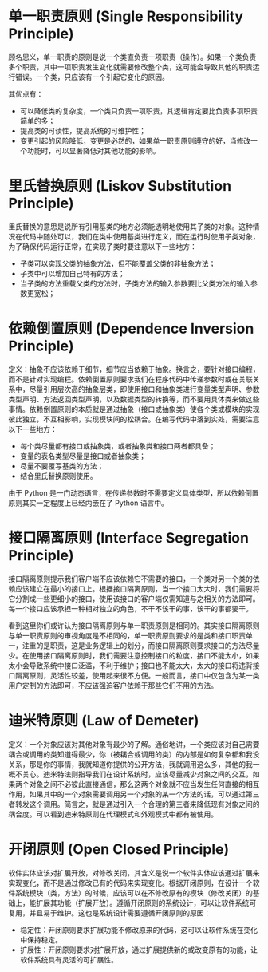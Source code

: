 # 单一职责原则 (Single Responsibility Principle)
顾名思义，单一职责的原则是说一个类直负责一项职责（操作）。如果一个类负责多个职责，其中一项职责发生变化就需要修改整个类，这可能会导致其他的职责运行错误。一个类，只应该有一个引起它变化的原因。

其优点有：

- 可以降低类的复杂度，一个类只负责一项职责，其逻辑肯定要比负责多项职责简单的多；
- 提高类的可读性，提高系统的可维护性；
- 变更引起的风险降低，变更是必然的，如果单一职责原则遵守的好，当修改一个功能时，可以显著降低对其他功能的影响。
# 里氏替换原则 (Liskov Substitution Principle)
里氏替换的意思是说所有引用基类的地方必须能透明地使用其子类的对象。这种情况在代码中随处可以，我们在类中使用基类进行定义，而在运行时使用子类对象，为了确保代码运行正常，在实现子类时要注意以下一些地方：

- 子类可以实现父类的抽象方法，但不能覆盖父类的非抽象方法；
- 子类中可以增加自己特有的方法；
- 当子类的方法重载父类的方法时，子类方法的输入参数要比父类方法的输入参数更宽松；
# 依赖倒置原则 (Dependence Inversion Principle)
定义：抽象不应该依赖于细节，细节应当依赖于抽象。换言之，要针对接口编程，而不是针对实现编程。依赖倒置原则要求我们在程序代码中传递参数时或在关联关系中，尽量引用层次高的抽象层类，即使用接口和抽象类进行变量类型声明、参数类型声明、方法返回类型声明，以及数据类型的转换等，而不要用具体类来做这些事情。依赖倒置原则的本质就是通过抽象（接口或抽象类）使各个类或模块的实现彼此独立，不互相影响，实现模块间的松耦合。在编写代码中落到实处，需要注意以下一些地方：

- 每个类尽量都有接口或抽象类，或者抽象类和接口两者都具备；
- 变量的表名类型尽量是接口或者抽象类；
- 尽量不要覆写基类的方法；
- 结合里氏替换原则使用。

由于 Python 是一门动态语言，在传递参数时不需要定义具体类型，所以依赖倒置原则其实一定程度上已经内嵌在了 Python 语言中。

# 接口隔离原则 (Interface Segregation Principle)
接口隔离原则提示我们客户端不应该依赖它不需要的接口，一个类对另一个类的依赖应该建立在最小的接口上。根据接口隔离原则，当一个接口太大时，我们需要将它分割成一些更细小的接口，使用该接口的客户端仅需知道与之相关的方法即可。每一个接口应该承担一种相对独立的角色，不干不该干的事，该干的事都要干。

看到这里你们或许认为接口隔离原则与单一职责原则是相同的。其实接口隔离原则与单一职责原则的审视角度是不相同的，单一职责原则要求的是类和接口职责单一，注重的是职责，这是业务逻辑上的划分，而接口隔离原则要求接口的方法尽量少。在使用接口隔离原则时，我们需要注意控制接口的粒度，接口不能太小，如果太小会导致系统中接口泛滥，不利于维护；接口也不能太大，太大的接口将违背接口隔离原则，灵活性较差，使用起来很不方便。一般而言，接口中仅包含为某一类用户定制的方法即可，不应该强迫客户依赖于那些它们不用的方法。

# 迪米特原则 (Law of Demeter)
定义：一个对象应该对其他对象有最少的了解。通俗地讲，一个类应该对自己需要耦合或调用的类知道得最少，你（被耦合或调用的类）的内部是如何复杂都和我没关系，那是你的事情，我就知道你提供的公开方法，我就调用这么多，其他的我一概不关心。迪米特法则指导我们在设计系统时，应该尽量减少对象之间的交互，如果两个对象之间不必彼此直接通信，那么这两个对象就不应当发生任何直接的相互作用，如果其中的一个对象需要调用另一个对象的某一个方法的话，可以通过第三者转发这个调用。简言之，就是通过引入一个合理的第三者来降低现有对象之间的耦合度。可以看到迪米特原则在代理模式和外观模式中都有被使用。

# 开闭原则 (Open Closed Principle)
软件实体应该对扩展开放，对修改关闭，其含义是说一个软件实体应该通过扩展来实现变化，而不是通过修改已有的代码来实现变化。根据开闭原则，在设计一个软件系统模块（类，方法）的时候，应该可以在不修改原有的模块（修改关闭）的基础上，能扩展其功能（扩展开放）。遵循开闭原则的系统设计，可以让软件系统可复用，并且易于维护。这也是系统设计需要遵循开闭原则的原因：

- 稳定性：开闭原则要求扩展功能不修改原来的代码，这可以让软件系统在变化中保持稳定。
- 扩展性：开闭原则要求对扩展开放，通过扩展提供新的或改变原有的功能，让软件系统具有灵活的可扩展性。
